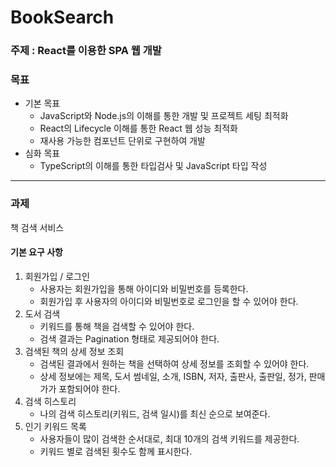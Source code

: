 # BookSearch

### 주제 : React를 이용한 SPA 웹 개발
### 목표
* 기본 목표
  - JavaScript와 Node.js의 이해를 통한 개발 및 프로젝트 세팅 최적화
  - React의 Lifecycle 이해를 통한 React 웹 성능 최적화
  - 재사용 가능한 컴포넌트 단위로 구현하여 개발
* 심화 목표
  - TypeScript의 이해를 통한 타입검사 및 JavaScript 타입 작성

---
### 과제
책 검색 서비스 

#### 기본 요구 사항
1. 회원가입 / 로그인
   - 사용자는 회원가입을 통해 아이디와 비밀번호를 등록한다.
   - 회원가입 후 사용자의 아이디와 비밀번호로 로그인을 할 수 있어야 한다.
2. 도서 검색
   - 키워드를 통해 책을 검색할 수 있어야 한다.
   - 검색 결과는 Pagination 형태로 제공되어야 한다.
3. 검색된 책의 상세 정보 조회
   - 검색된 결과에서 원하는 책을 선택하여 상세 정보를 조회할 수 있어야 한다.
   - 상세 정보에는 제목, 도서 썸네일, 소개, ISBN, 저자, 출판사, 출판일, 정가, 판매가가 포함되어야 한다.
4. 검색 히스토리
   - 나의 검색 히스토리(키워드, 검색 일시)를 최신 순으로 보여준다.
5. 인기 키워드 목록
   - 사용자들이 많이 검색한 순서대로, 최대 10개의 검색 키워드를 제공한다.
   - 키워드 별로 검색된 횟수도 함께 표시한다.
